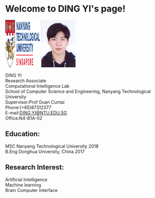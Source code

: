 # Welcome to DING YI's page! 
<img src="https://raw.githubusercontent.com/DINGYISCSE/DINGYISCSE.github.io/master/logo.png" width="110" height="150" alt="Image"/>

<img src="https://raw.githubusercontent.com/DINGYISCSE/DINGYISCSE.github.io/master/photo.jpg" width="110" height="150" alt="Image"/>

DING YI<br>
Research Associate <br>
Computational Intelligence Lab<br>
School of Computer Science and Engineering, Nanyang Technological University<br>
Supervisor:Prof Guan Cuntai<br>
Phone:(+65)87312377<br>
E-mail:DING.YI@NTU.EDU.SG<br>
Office:N4-B1A-02<br>
## Education:
MSC Nanyang Technological University 2018<br>
B.Eng Donghua University, China 2017
## Research Interest:
Artificial Intelligence<br>
Machine learning<br>
Brain Computer Interface<br>



